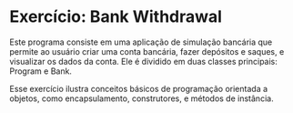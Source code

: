 
# Exercício: Bank Withdrawal

Este programa consiste em uma aplicação de simulação bancária que permite ao usuário criar uma conta bancária, fazer depósitos e saques, e visualizar os dados da conta. Ele é dividido em duas classes principais: Program e Bank.

Esse exercício ilustra conceitos básicos de programação orientada a objetos, como encapsulamento, construtores, e métodos de instância.

